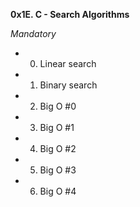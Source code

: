 **0x1E. C - Search Algorithms**

*Mandatory*

- 0. Linear search
- 1. Binary search
- 2. Big O #0
- 3. Big O #1
- 4. Big O #2
- 5. Big O #3
- 6. Big O #4
